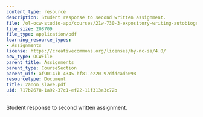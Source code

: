 ```yaml
---
content_type: resource
description: Student response to second written assignment.
file: /ol-ocw-studio-app/courses/21w-730-3-expository-writing-autobiography-theory-and-practice-spring-2001/717b26781a9237c1ef2211f313a3c72b_2anon_slave.pdf
file_size: 208709
file_type: application/pdf
learning_resource_types:
- Assignments
license: https://creativecommons.org/licenses/by-nc-sa/4.0/
ocw_type: OCWFile
parent_title: Assignments
parent_type: CourseSection
parent_uid: af90147b-4345-bf81-e220-97dfdcadb098
resourcetype: Document
title: 2anon_slave.pdf
uid: 717b2678-1a92-37c1-ef22-11f313a3c72b
---
```

Student response to second written assignment.